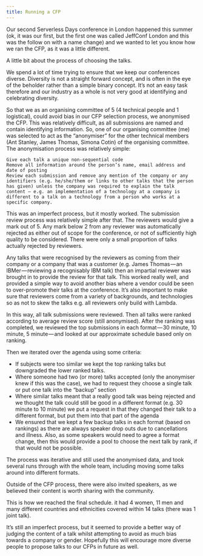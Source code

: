 ```yaml
---
title: Running a CFP
---
```


Our second Serverless Days conference in London happened this summer (ok, it was our first, but the first one was called JeffConf London and this was the follow on with a name change) and we wanted to let you know how we ran the CFP, as it was a little different.

A little bit about the process of choosing the talks.

We spend a lot of time trying to ensure that we keep our conferences diverse. Diversity is not a straight forward concept, and is often in the eye of the beholder rather than a simple binary concept. It’s not an easy task therefore and our industry as a whole is not very good at identifying and celebrating diversity.

So that we as an organising committee of 5 (4 technical people and 1 logistical), could avoid bias in our CFP selection process, we anonymised the CFP. This was relatively difficult, as all submissions are named and contain identifying information. So, one of our organising committee (me) was selected to act as the “anonymiser” for the other technical members (Ant Stanley, James Thomas, Simona Cotin) of the organising committee. The anonymisation process was relatively simple:

    Give each talk a unique non-sequential code
    Remove all information around the person’s name, email address and date of posting
    Review each submission and remove any mention of the company or any identifiers (e.g. he/she/them or links to other talks that the person has given) unless the company was required to explain the talk content — e.g. an implementation of a technology at a company is different to a talk on a technology from a person who works at a specific company.

This was an imperfect process, but it mostly worked. The submission review process was relatively simple after that. The reviewers would give a mark out of 5. Any mark below 2 from any reviewer was automatically rejected as either out of scope for the conference, or not of sufficiently high quality to be considered. There were only a small proportion of talks actually rejected by reviewers.

Any talks that were recognised by the reviewers as coming from their company or a company that was a customer (e.g. James Thomas — an IBMer — reviewing a recognisably IBM talk) then an impartial reviewer was brought in to provide the review for that talk. This worked really well, and provided a simple way to avoid another bias where a vendor could be seen to over-promote their talks at the conference. It’s also important to make sure that reviewers come from a variety of backgrounds, and technologies so as not to skew the talks e.g. all reviewers only build with Lambda.

In this way, all talk submissions were reviewed. Then all talks were ranked according to average review score (still anonymised). After the ranking was completed, we reviewed the top submissions in each format — 30 minute, 10 minute, 5 minute — and looked at our approximate schedule based only on ranking.

Then we iterated over the agenda using some criteria:

- If subjects were too similar we kept the top ranking talks but downgraded the lower ranked talks.
- Where someone had two (or more) talks accepted (only the anonymiser knew if this was the case), we had to request they choose a single talk or put one talk into the “backup” section
- Where similar talks meant that a really good talk was being rejected and we thought the talk could still be good in a different format (e.g. 30 minute to 10 minute) we put a request in that they changed their talk to a different format, but put them into that part of the agenda
- We ensured that we kept a few backup talks in each format (based on rankings) as there are always speaker drop outs due to cancellations and illness. Also, as some speakers would need to agree a format change, then this would provide a pool to choose the next talk by rank, if that would not be possible.

The process was iterative and still used the anonymised data, and took several runs through with the whole team, including moving some talks around into different formats.

Outside of the CFP process, there were also invited speakers, as we believed their content is worth sharing with the community.

This is how we reached the final schedule. it had 4 women, 11 men and many different countries and ethnicities covered within 14 talks (there was 1 joint talk).

It’s still an imperfect process, but it seemed to provide a better way of judging the content of a talk whilst attempting to avoid as much bias towards a company or gender. Hopefully this will encourage more diverse people to propose talks to our CFPs in future as well.